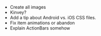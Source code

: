 - Create all images
- Kinvey?
- Add a tip about Android vs. iOS CSS files.
- Fix item animations or abandon
- Explain ActionBars somehow
